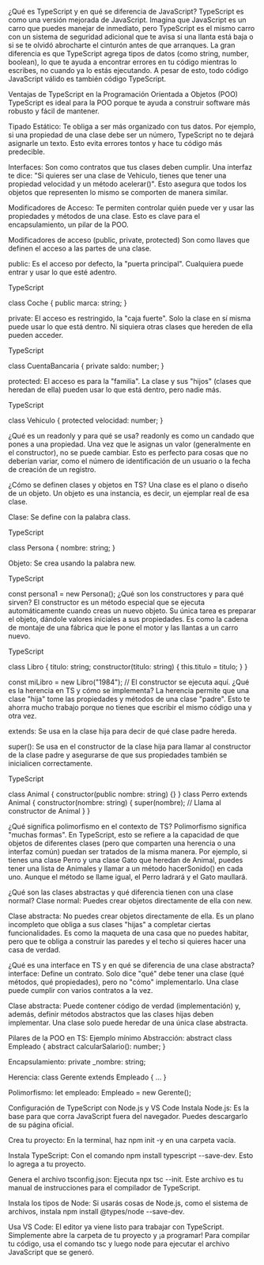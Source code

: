 ¿Qué es TypeScript y en qué se diferencia de JavaScript?
TypeScript es como una versión mejorada de JavaScript. Imagina que JavaScript es un carro que puedes manejar de inmediato, pero TypeScript es el mismo carro con un sistema de seguridad adicional que te avisa si una llanta está baja o si se te olvidó abrocharte el cinturón antes de que arranques. La gran diferencia es que TypeScript agrega tipos de datos (como string, number, boolean), lo que te ayuda a encontrar errores en tu código mientras lo escribes, no cuando ya lo estás ejecutando. A pesar de esto, todo código JavaScript válido es también código TypeScript.

Ventajas de TypeScript en la Programación Orientada a Objetos (POO)
TypeScript es ideal para la POO porque te ayuda a construir software más robusto y fácil de mantener.

Tipado Estático: Te obliga a ser más organizado con tus datos. Por ejemplo, si una propiedad de una clase debe ser un número, TypeScript no te dejará asignarle un texto. Esto evita errores tontos y hace tu código más predecible.

Interfaces: Son como contratos que tus clases deben cumplir. Una interfaz te dice: "Si quieres ser una clase de Vehiculo, tienes que tener una propiedad velocidad y un método acelerar()". Esto asegura que todos los objetos que representen lo mismo se comporten de manera similar.

Modificadores de Acceso: Te permiten controlar quién puede ver y usar las propiedades y métodos de una clase. Esto es clave para el encapsulamiento, un pilar de la POO.

Modificadores de acceso (public, private, protected)
Son como llaves que definen el acceso a las partes de una clase.

public: Es el acceso por defecto, la "puerta principal". Cualquiera puede entrar y usar lo que esté adentro.

TypeScript

class Coche {
    public marca: string;
}

private: El acceso es restringido, la "caja fuerte". Solo la clase en sí misma puede usar lo que está dentro. Ni siquiera otras clases que hereden de ella pueden acceder.

TypeScript

class CuentaBancaria {
    private saldo: number;
}

protected: El acceso es para la "familia". La clase y sus "hijos" (clases que heredan de ella) pueden usar lo que está dentro, pero nadie más.

TypeScript

class Vehiculo {
    protected velocidad: number;
}

¿Qué es un readonly y para qué se usa?
readonly es como un candado que pones a una propiedad. Una vez que le asignas un valor (generalmente en el constructor), no se puede cambiar. Esto es perfecto para cosas que no deberían variar, como el número de identificación de un usuario o la fecha de creación de un registro.

¿Cómo se definen clases y objetos en TS?
Una clase es el plano o diseño de un objeto. Un objeto es una instancia, es decir, un ejemplar real de esa clase.

Clase: Se define con la palabra class.

TypeScript

class Persona {
    nombre: string;
}

Objeto: Se crea usando la palabra new.

TypeScript

const persona1 = new Persona();
¿Qué son los constructores y para qué sirven?
El constructor es un método especial que se ejecuta automáticamente cuando creas un nuevo objeto. Su única tarea es preparar el objeto, dándole valores iniciales a sus propiedades. Es como la cadena de montaje de una fábrica que le pone el motor y las llantas a un carro nuevo.

TypeScript

class Libro {
    titulo: string;
    constructor(titulo: string) {
        this.titulo = titulo;
    }
}

const miLibro = new Libro("1984"); // El constructor se ejecuta aquí.
¿Qué es la herencia en TS y cómo se implementa?
La herencia permite que una clase "hija" tome las propiedades y métodos de una clase "padre". Esto te ahorra mucho trabajo porque no tienes que escribir el mismo código una y otra vez.

extends: Se usa en la clase hija para decir de qué clase padre hereda.

super(): Se usa en el constructor de la clase hija para llamar al constructor de la clase padre y asegurarse de que sus propiedades también se inicialicen correctamente.

TypeScript

class Animal {
    constructor(public nombre: string) {}
}
class Perro extends Animal {
    constructor(nombre: string) {
        super(nombre); // Llama al constructor de Animal
    }
}

¿Qué significa polimorfismo en el contexto de TS?
Polimorfismo significa "muchas formas". En TypeScript, esto se refiere a la capacidad de que objetos de diferentes clases (pero que comparten una herencia o una interfaz común) puedan ser tratados de la misma manera. Por ejemplo, si tienes una clase Perro y una clase Gato que heredan de Animal, puedes tener una lista de Animales y llamar a un método hacerSonido() en cada uno. Aunque el método se llame igual, el Perro ladrará y el Gato maullará.

¿Qué son las clases abstractas y qué diferencia tienen con una clase normal?
Clase normal: Puedes crear objetos directamente de ella con new.

Clase abstracta: No puedes crear objetos directamente de ella. Es un plano incompleto que obliga a sus clases "hijas" a completar ciertas funcionalidades. Es como la maqueta de una casa que no puedes habitar, pero que te obliga a construir las paredes y el techo si quieres hacer una casa de verdad.

¿Qué es una interface en TS y en qué se diferencia de una clase abstracta?
interface: Define un contrato. Solo dice "qué" debe tener una clase (qué métodos, qué propiedades), pero no "cómo" implementarlo. Una clase puede cumplir con varios contratos a la vez.

Clase abstracta: Puede contener código de verdad (implementación) y, además, definir métodos abstractos que las clases hijas deben implementar. Una clase solo puede heredar de una única clase abstracta.

Pilares de la POO en TS: Ejemplo mínimo
Abstracción: abstract class Empleado { abstract calcularSalario(): number; }

Encapsulamiento: private _nombre: string;

Herencia: class Gerente extends Empleado { ... }

Polimorfismo: let empleado: Empleado = new Gerente();

Configuración de TypeScript con Node.js y VS Code
Instala Node.js: Es la base para que corra JavaScript fuera del navegador. Puedes descargarlo de su página oficial.

Crea tu proyecto: En la terminal, haz npm init -y en una carpeta vacía.

Instala TypeScript: Con el comando npm install typescript --save-dev. Esto lo agrega a tu proyecto.

Genera el archivo tsconfig.json: Ejecuta npx tsc --init. Este archivo es tu manual de instrucciones para el compilador de TypeScript.

Instala los tipos de Node: Si usarás cosas de Node.js, como el sistema de archivos, instala npm install @types/node --save-dev.

Usa VS Code: El editor ya viene listo para trabajar con TypeScript. Simplemente abre la carpeta de tu proyecto y ¡a programar! Para compilar tu código, usa el comando tsc y luego node para ejecutar el archivo JavaScript que se generó.